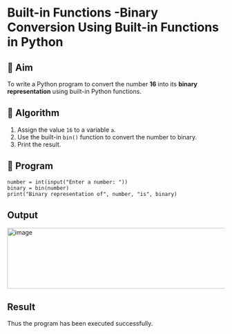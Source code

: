 # Built-in Functions -Binary Conversion Using Built-in Functions in Python

## 🎯 Aim
To write a Python program to convert the number **16** into its **binary representation** using built-in Python functions.

## 🧠 Algorithm
1. Assign the value `16` to a variable `a`.
2. Use the built-in `bin()` function to convert the number to binary.
3. Print the result.

## 🧾 Program

~~~
number = int(input("Enter a number: "))
binary = bin(number)
print("Binary representation of", number, "is", binary)
~~~
## Output
<img width="1096" height="141" alt="image" src="https://github.com/user-attachments/assets/bc6f82ac-17bc-433d-90ab-17181609ed73" />

## Result
Thus the program has been executed successfully.
